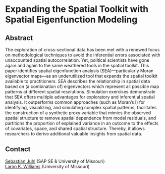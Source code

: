 # Expanding the Spatial Toolkit with Spatial Eigenfunction Modeling

## Abstract
The exploration of cross-sectional data has been met with a renewed focus on methodological techniques to avoid the inferential errors associated with unaccounted spatial autocorrelation. Yet, political scientists have gone again and again to the same weathered tools in the spatial toolkit. This paper identifies spatial eigenfunction analysis (SEA)&mdash;particularly Moran eigenvector maps&mdash;as an underutilized tool that expands the spatial toolkit available to practitioners. SEA describes the relationship in spatial data based on (a combination of) eigenvectors which represent all possible map patterns at different spatial resolutions. Simulation exercises demonstrate that SEA offers multiple advantages for exploratory and inferential spatial analysis. It outperforms common approaches (such as Moran’s I) for identifying, visualizing, and simulating complex spatial patterns, facilitates the construction of a synthetic proxy variable that mimics the observed spatial structure to remove spatial dependence from model residuals, and partitions the proportion of explained variance in an outcome to the effects of covariates, space, and shared spatial structure. Thereby, it allows researchers to derive additional valuable insights from spatial data.

## Contact
[Sebastian Juhl](http://www.sebastianjuhl.com) (SAP SE & University of Missouri)  
[Laron K. Williams](https://williamslaro.github.io/) (University of Missouri)
